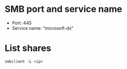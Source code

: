 # SMB port and service name

- Port: 445
- Service name: "microsoft-ds"

# List shares

```
smbclient -L <ip>
```
